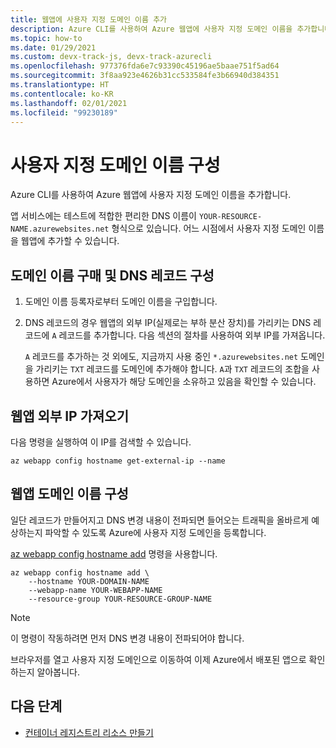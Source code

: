 ```yaml
---
title: 웹앱에 사용자 지정 도메인 이름 추가
description: Azure CLI를 사용하여 Azure 웹앱에 사용자 지정 도메인 이름을 추가합니다.
ms.topic: how-to
ms.date: 01/29/2021
ms.custom: devx-track-js, devx-track-azurecli
ms.openlocfilehash: 977376fda6e7c93390c45196ae5baae751f5ad64
ms.sourcegitcommit: 3f8aa923e4626b31cc533584fe3b66940d384351
ms.translationtype: HT
ms.contentlocale: ko-KR
ms.lasthandoff: 02/01/2021
ms.locfileid: "99230189"
---
```

# <a name="configuring-a-custom-domain-name"></a>사용자 지정 도메인 이름 구성

Azure CLI를 사용하여 Azure 웹앱에 사용자 지정 도메인 이름을 추가합니다. 

앱 서비스에는 테스트에 적합한 편리한 DNS 이름이 `YOUR-RESOURCE-NAME.azurewebsites.net` 형식으로 있습니다. 어느 시점에서 사용자 지정 도메인 이름을 웹앱에 추가할 수 있습니다. 

## <a name="purchase-a-domain-name-and-configure-dns-record"></a>도메인 이름 구매 및 DNS 레코드 구성

1. 도메인 이름 등록자로부터 도메인 이름을 구입합니다. 
1. DNS 레코드의 경우 웹앱의 외부 IP(실제로는 부하 분산 장치)를 가리키는 DNS 레코드에 `A` 레코드를 추가합니다. 다음 섹션의 절차를 사용하여 외부 IP를 가져옵니다.

    `A` 레코드를 추가하는 것 외에도, 지금까지 사용 중인 `*.azurewebsites.net` 도메인을 가리키는 `TXT` 레코드를 도메인에 추가해야 합니다. `A`과 `TXT` 레코드의 조합을 사용하면 Azure에서 사용자가 해당 도메인을 소유하고 있음을 확인할 수 있습니다.

## <a name="get-web-app-external-ip"></a>웹앱 외부 IP 가져오기

다음 명령을 실행하여 이 IP를 검색할 수 있습니다.

```azurecli
az webapp config hostname get-external-ip --name
```

<a name="register-a-domain-name-with-your-azure-app"></a>

## <a name="configure-web-app-domain-name"></a>웹앱 도메인 이름 구성 

일단 레코드가 만들어지고 DNS 변경 내용이 전파되면 들어오는 트래픽을 올바르게 예상하는지 파악할 수 있도록 Azure에 사용자 지정 도메인을 등록합니다.

[az webapp config hostname add](/cli/azure/webapp/config/hostname) 명령을 사용합니다.

```azurecli
az webapp config hostname add \
    --hostname YOUR-DOMAIN-NAME
    --webapp-name YOUR-WEBAPP-NAME
    --resource-group YOUR-RESOURCE-GROUP-NAME
```

> [!NOTE]
> 이 명령이 작동하려면 먼저 DNS 변경 내용이 전파되어야 합니다.

브라우저를 열고 사용자 지정 도메인으로 이동하여 이제 Azure에서 배포된 앱으로 확인하는지 알아봅니다.

## <a name="next-steps"></a>다음 단계

* [컨테이너 레지스트리 리소스 만들기](create-container-registry-resource.md)